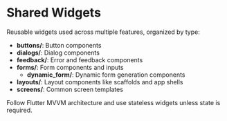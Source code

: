 # Shared Widgets

Reusable widgets used across multiple features, organized by type:

- **buttons/**: Button components
- **dialogs/**: Dialog components
- **feedback/**: Error and feedback components
- **forms/**: Form components and inputs
  - **dynamic_form/**: Dynamic form generation components
- **layouts/**: Layout components like scaffolds and app shells
- **screens/**: Common screen templates

Follow Flutter MVVM architecture and use stateless widgets unless state is required.

